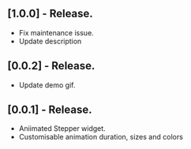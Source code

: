 ## [1.0.0] - Release.

* Fix maintenance issue.
* Update description

## [0.0.2] - Release.

* Update demo gif.

## [0.0.1] - Release.

* Aniimated Stepper widget.
* Customisable animation duration, sizes and colors
